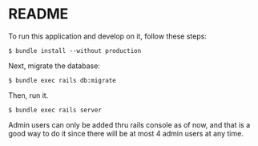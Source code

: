 # README

To run this application and develop on it, follow these steps:

```
$ bundle install --without production
```

Next, migrate the database:

```
$ bundle exec rails db:migrate
```

Then, run it.

```
$ bundle exec rails server
```


Admin users can only be added thru rails console as of now, and that is
a good way to do it since there will be at most 4 admin users at any
time.
